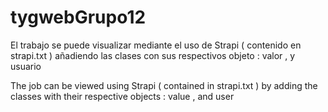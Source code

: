# tygwebGrupo12
El trabajo se puede visualizar mediante el uso de Strapi ( contenido en strapi.txt ) añadiendo las clases con sus respectivos objeto : valor , y usuario 

The job can be viewed using Strapi ( contained in strapi.txt ) by adding the classes with their respective objects : value , and user
